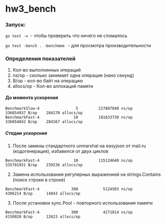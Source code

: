 # hw3_bench

### Запуск:
   
   ```go test -v ```- чтобы проверить что ничего не сломалось
   
   ```go test -bench . -benchmem ``` - для просмотра производительности
   
### Определения показателей

   1. Кол-во выполненных итераций
   2. ns/op - сколько занимает одна операция (нано секунд)
   3. B/op - кол-во байт на операцию
   4. allocs/op - Кол-во аллокаций памяти
   
#### До момента ускорения   
   ```
   BenchmarkSlow-4                5         227807840 ns/op        336854937 B/op    284170 allocs/op
   BenchmarkFast-4               10         181633730 ns/op        336854842 B/op    284167 allocs/op
   ```
   
##### Стадии ускорения

1. После замены стандартного unmarshal на easyjson от mail.ru (кодогенерация), избавился от двух циклов

```
BenchmarkFast-4               10         115124640 ns/op        335701931 B/op    239236 allocs/op
```

2. Замена использования регулярных выраженией на strings.Contains (поиск строки в строке) 

```
BenchmarkFast-4              300           5124503 ns/op         4386214 B/op      14843 allocs/op
```
3. После установки sync.Pool - повторного использования памяти

```
BenchmarkFast-4              300           4271814 ns/op         4150028 B/op      12623 allocs/op
``` 
